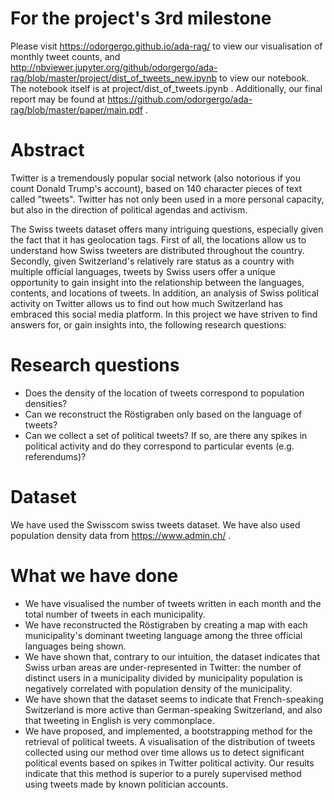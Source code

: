 # For the project's 3rd milestone

Please visit https://odorgergo.github.io/ada-rag/ to view our visualisation of monthly tweet counts, and http://nbviewer.jupyter.org/github/odorgergo/ada-rag/blob/master/project/dist_of_tweets_new.ipynb to view our notebook. The notebook itself is at project/dist_of_tweets.ipynb . Additionally, our final report may be found at https://github.com/odorgergo/ada-rag/blob/master/paper/main.pdf .

# Abstract

Twitter is a tremendously popular social network (also notorious if you count Donald Trump's account), based on 140 character pieces of text called "tweets". Twitter has not only been used in a more personal capacity, but also in the direction of political agendas and activism.

The Swiss tweets dataset offers many intriguing questions, especially given the fact that it has geolocation tags. First of all, the locations allow us to understand how Swiss tweeters are distributed throughout the country. Secondly, given Switzerland's relatively rare status as a country with multiple official languages, tweets by Swiss users offer a unique opportunity to gain insight into the relationship between the languages, contents, and locations of tweets. In addition, an analysis of Swiss political activity on Twitter allows us to find out how much Switzerland has embraced this social media platform.
In this project we have striven to find answers for, or gain insights into, the following research questions:

# Research questions

- Does the density of the location of tweets correspond to population densities?
- Can we reconstruct the Röstigraben only based on the language of tweets?
- Can we collect a set of political tweets? If so, are there any spikes in political activity and do they correspond to particular events (e.g. referendums)?

# Dataset

We have used the Swisscom swiss tweets dataset. We have also used population density data from https://www.admin.ch/ .

# What we have done

- We have visualised the number of tweets written in each month and the total number of tweets in each municipality.
- We have reconstructed the Röstigraben by creating a map with each municipality's dominant tweeting language among the three official languages being shown.
- We have shown that, contrary to our intuition, the dataset indicates that Swiss urban areas are under-represented in Twitter: the number of distinct users in a municipality divided by municipality population is negatively correlated with population density of the municipality.
- We have shown that the dataset seems to indicate that French-speaking Switzerland is more active than German-speaking Switzerland, and also that tweeting in English is very commonplace.
- We have proposed, and implemented, a bootstrapping method for the retrieval of political tweets. A visualisation of the distribution of tweets collected using our method over time allows us to detect significant political events based on spikes in Twitter political activity. Our results indicate that this method is superior to a purely supervised method using tweets made by known politician accounts.
